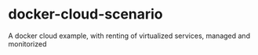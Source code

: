 # docker-cloud-scenario
A docker cloud example, with renting of virtualized services, managed and monitorized 
